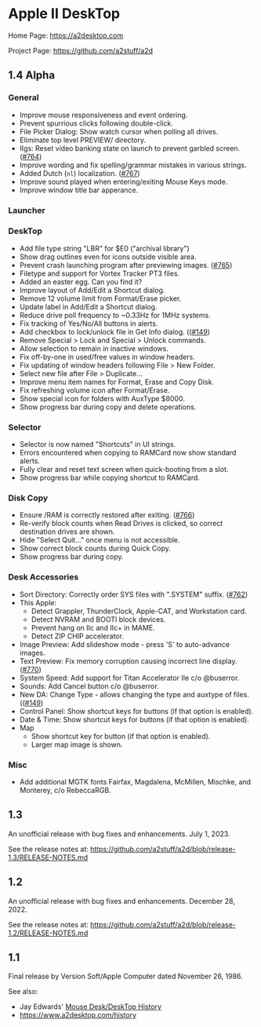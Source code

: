 # Apple II DeskTop

Home Page: https://a2desktop.com

Project Page: https://github.com/a2stuff/a2d

## 1.4 Alpha

### General

* Improve mouse responsiveness and event ordering.
* Prevent spurrious clicks following double-click.
* File Picker Dialog: Show watch cursor when polling all drives.
* Eliminate top level PREVIEW/ directory.
* IIgs: Reset video banking state on launch to prevent garbled screen. ([#764](https://github.com/a2stuff/a2d/issues/764))
* Improve wording and fix spelling/grammar mistakes in various strings.
* Added Dutch (`nl`) localization. ([#767](https://github.com/a2stuff/a2d/issues/767))
* Improve sound played when entering/exiting Mouse Keys mode.
* Improve window title bar apperance.

### Launcher

### DeskTop

* Add file type string "LBR" for $E0 ("archival library")
* Show drag outlines even for icons outside visible area.
* Prevent crash launching program after previewing images. ([#765](https://github.com/a2stuff/a2d/issues/765))
* Filetype and support for Vortex Tracker PT3 files.
* Added an easter egg. Can you find it?
* Improve layout of Add/Edit a Shortcut dialog.
* Remove 12 volume limit from Format/Erase picker.
* Update label in Add/Edit a Shortcut dialog.
* Reduce drive poll frequency to ~0.33Hz for 1MHz systems.
* Fix tracking of Yes/No/All buttons in alerts.
* Add checkbox to lock/unlock file in Get Info dialog. (([#149](https://github.com/a2stuff/a2d/issues/149))
* Remove Special > Lock and Special > Unlock commands.
* Allow selection to remain in inactive windows.
* Fix off-by-one in used/free values in window headers.
* Fix updating of window headers following File > New Folder.
* Select new file after File > Duplicate...
* Improve menu item names for Format, Erase and Copy Disk.
* Fix refreshing volume icon after Format/Erase.
* Show special icon for folders with AuxType $8000.
* Show progress bar during copy and delete operations.

### Selector

* Selector is now named "Shortcuts" in UI strings.
* Errors encountered when copying to RAMCard now show standard alerts.
* Fully clear and reset text screen when quick-booting from a slot.
* Show progress bar while copying shortcut to RAMCard.

### Disk Copy

* Ensure /RAM is correctly restored after exiting. ([#766](https://github.com/a2stuff/a2d/issues/766))
* Re-verify block counts when Read Drives is clicked, so correct destination drives are shown.
* Hide "Select Quit..." once menu is not accessible.
* Show correct block counts during Quick Copy.
* Show progress bar during copy.

### Desk Accessories

* Sort Directory: Correctly order SYS files with ".SYSTEM" suffix. ([#762](https://github.com/a2stuff/a2d/issues/762))
* This Apple:
  * Detect Grappler, ThunderClock, Apple-CAT, and Workstation card.
  * Detect NVRAM and BOOTI block devices.
  * Prevent hang on IIc and IIc+ in MAME.
  * Detect ZIP CHIP accelerator.
* Image Preview: Add slideshow mode - press 'S' to auto-advance images.
* Text Preview: Fix memory corruption causing incorrect line display. ([#770](https://github.com/a2stuff/a2d/issues/770))
* System Speed: Add support for Titan Accelerator IIe c/o @buserror.
* Sounds: Add Cancel button c/o @buserror.
* New DA: Change Type - allows changing the type and auxtype of files. (([#149](https://github.com/a2stuff/a2d/issues/149))
* Control Panel: Show shortcut keys for buttons (if that option is enabled).
* Date & Time: Show shortcut keys for buttons (if that option is enabled).
* Map
  * Show shortcut key for button (if that option is enabled).
  * Larger map image is shown.

### Misc

* Add additional MGTK fonts Fairfax, Magdalena, McMillen, Mischke, and Monterey, c/o RebeccaRGB.


## 1.3

An unofficial release with bug fixes and enhancements. July 1, 2023.

See the release notes at:
https://github.com/a2stuff/a2d/blob/release-1.3/RELEASE-NOTES.md

## 1.2

An unofficial release with bug fixes and enhancements. December 28, 2022.

See the release notes at:
https://github.com/a2stuff/a2d/blob/release-1.2/RELEASE-NOTES.md

## 1.1

Final release by Version Soft/Apple Computer dated November 26, 1986.

See also:

* Jay Edwards' [Mouse Desk/DeskTop History](https://mirrors.apple2.org.za/ground.icaen.uiowa.edu/MiscInfo/Misc/mousedesk.info)
* https://www.a2desktop.com/history

